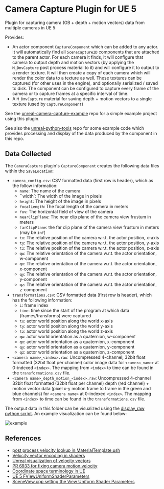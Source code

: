 # Camera Capture Plugin for UE 5

Plugin for capturing camera (GB + depth + motion vectors) data from multiple
cameras in UE 5

Provides:
- An actor component `CaptureComponent` which can be added to any actor. It will
  automatically find all `SceneCapture2D` components that are attached to the
  parent actor. For each camera it finds, it will configure that camera to
  output depth and motion vectors (by applying the `M_DmvCapture` post process
  material to it) and will configure it to output to a render texture. It will
  then create a copy of each camera which will render the color data to a
  texture as well. These textures can be captured (for other uses in the
  engine), and optionally serialized / saved to disk. The component can be
  configured to capture every frame of the camera or to capture frames at a
  specific interval of time.
- A `M_DmvCapture` material for saving depth + motion vectors to a single
  texture (used by `CaptureComponent`)

See the
[unreal-camera-capture-example](https://github.com/finger563/unreal-camera-capture-example)
repo for a simple example project using this plugin.

See also the
[unreal-python-tools](https://github.com/finger563/unreal-python-tools) repo for
some example code which provides processing and display of the data produced by
the component in this repo.

## Data Collected

The `CameraCapture` plugin's `CaptureComponent` creates the following data files
within the `SaveLocation`:

- `camera_config.csv`: CSV formatted data (first row is header), which as the
  follow information:
  - `name`: The name of the camera
  - ``width`: The width of the image in pixels
  - `height`: The height of the image in pixels
  - `focalLength`: The focal length of the camera in meters
  - `fov`: The horizontal field of view of the camera
  - `nearClipPlane`: The near clip plane of the camera view frustum in meters
  - `farClipPlane`: the far clip plane of the camera view frustum in meters (may be `inf`)
  - `tx`: The relative position of the camera w.r.t. the actor position, x-axis
  - `ty`: The relative position of the camera w.r.t. the actor position, y-axis
  - `tz`: The relative position of the camera w.r.t. the actor position, z-axis
  - `qw`: The relative orientation of the camera w.r.t. the actor orientation, w-component
  - `qx`: The relative orientation of the camera w.r.t. the actor orientation, x-component
  - `qy`: The relative orientation of the camera w.r.t. the actor orientation, y-component
  - `qz`: The relative orientation of the camera w.r.t. the actor orientation, z-component
- `transformations.csv`: CSV formatted data (first row is header), which has the
  following information:
  - `i`: frame index
  - `time`: time since the start of the program at which data
    (frames/transforms) were captured
  - `tx`: actor world position along the world x-axis
  - `ty`: actor world position along the world y-axis
  - `tz`: actor world position along the world z-axis
  - `qw`: actor world orientation as a quaternion, w-component
  - `qx`: actor world orientation as a quaternion, x-component
  - `qy`: actor world orientation as a quaternion, y-component
  - `qz`: actor world orientation as a quaternion, z-component
- `<camera name>_<index>.raw`: Uncompressed 4-channel, 32bit float formatted
  (32bit float per channel) color image data for `<camera_name>` at 0-indexed
  `<index>`. The mapping from `<index>` to time can be found in the
  `transformations.csv` file.
- `<camera name>_depth_motion_<index>.raw`: Uncompressed 4-channel 32bit float
  formatted (32bit float per channel) depth (red channel) + motion vector data
  (pixel x-y motion frame to frame in the green and blue channels) for `<camera
  name>` at 0-indexed `<index>`. The mapping from `<index>` to time can be found
  in the `transformations.csv` file.

The output data in this folder can be visualized using the [display_raw python
script](https://github.com/finger563/unreal-python-tools/blob/main/display_raw.py).
An example visualization can be found below:

![example](https://github.com/finger563/unreal-camera-capture/assets/213467/dc91ba5a-21bc-47c5-92cd-5b09414c6420)

## References

- [post process velocity lookup in
  MaterialTemplate.ush](https://github.com/EpicGames/UnrealEngine/blob/407acc04a93f09ecb42c07c98b74fd00cc967100/Engine/Shaders/Private/MaterialTemplate.ush#L2370)
- [Velocity vector encoding in shaders](https://github.com/EpicGames/UnrealEngine/blob/407acc04a93f09ecb42c07c98b74fd00cc967100/Engine/Shaders/Private/Common.ush#L1728)
- [Unreal visualization of velocity vectors](https://github.com/EpicGames/UnrealEngine/blob/407acc04a93f09ecb42c07c98b74fd00cc967100/Engine/Shaders/Private/MotionBlur/VisualizeMotionVectors.usf#L63)
- [PR 6933 for fixing camera motion velocity](https://github.com/EpicGames/UnrealEngine/pull/6933)
- [Coordinate space terminology in UE](https://docs.unrealengine.com/5.2/en-US/coordinate-space-terminology-in-unreal-engine/)
- [UE 5 FViewUniformShaderParameters](https://docs.unrealengine.com/5.0/en-US/API/Runtime/Engine/FViewUniformShaderParameters/)
- [SceneView.cpp setting the View Uniform Shader Parameters](https://github.com/EpicGames/UnrealEngine/blob/407acc04a93f09ecb42c07c98b74fd00cc967100/Engine/Source/Runtime/Engine/Private/SceneView.cpp#L2670)
